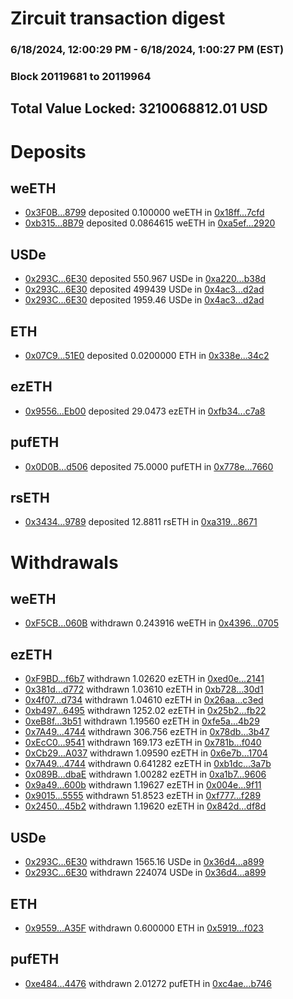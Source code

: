 # Zircuit transaction digest
### 6/18/2024, 12:00:29 PM - 6/18/2024, 1:00:27 PM (EST)
### Block 20119681 to 20119964

## Total Value Locked: 3210068812.01 USD

# Deposits
## weETH
- [0x3F0B...8799](https://etherscan.io/address/0x3F0B76788cEbAba6C2A21556b08795aE7b218799) deposited 0.100000 weETH in [0x18ff...7cfd](https://etherscan.io/tx/0x3F0B76788cEbAba6C2A21556b08795aE7b218799)
- [0xb315...8B79](https://etherscan.io/address/0xb315b8C4a0B3Ad0B0c7B367E36a4145a70908B79) deposited 0.0864615 weETH in [0xa5ef...2920](https://etherscan.io/tx/0xb315b8C4a0B3Ad0B0c7B367E36a4145a70908B79)
## USDe
- [0x293C...6E30](https://etherscan.io/address/0x293C6937D8D82e05B01335F7B33FBA0c8e256E30) deposited 550.967 USDe in [0xa220...b38d](https://etherscan.io/tx/0x293C6937D8D82e05B01335F7B33FBA0c8e256E30)
- [0x293C...6E30](https://etherscan.io/address/0x293C6937D8D82e05B01335F7B33FBA0c8e256E30) deposited 499439 USDe in [0x4ac3...d2ad](https://etherscan.io/tx/0x293C6937D8D82e05B01335F7B33FBA0c8e256E30)
- [0x293C...6E30](https://etherscan.io/address/0x293C6937D8D82e05B01335F7B33FBA0c8e256E30) deposited 1959.46 USDe in [0x4ac3...d2ad](https://etherscan.io/tx/0x293C6937D8D82e05B01335F7B33FBA0c8e256E30)
## ETH
- [0x07C9...51E0](https://etherscan.io/address/0x07C9b04fD0083445548bDc8ED88c019c0EB951E0) deposited 0.0200000 ETH in [0x338e...34c2](https://etherscan.io/tx/0x07C9b04fD0083445548bDc8ED88c019c0EB951E0)
## ezETH
- [0x9556...Eb00](https://etherscan.io/address/0x955656A8dfDa32A4BD9b855C1AEa3A0462F5Eb00) deposited 29.0473 ezETH in [0xfb34...c7a8](https://etherscan.io/tx/0x955656A8dfDa32A4BD9b855C1AEa3A0462F5Eb00)
## pufETH
- [0x0D0B...d506](https://etherscan.io/address/0x0D0B3A4fB611D11b044444Ed2154cDcd7830d506) deposited 75.0000 pufETH in [0x778e...7660](https://etherscan.io/tx/0x0D0B3A4fB611D11b044444Ed2154cDcd7830d506)
## rsETH
- [0x3434...9789](https://etherscan.io/address/0x34349c5569e7B846c3558961552D2202760A9789) deposited 12.8811 rsETH in [0xa319...8671](https://etherscan.io/tx/0x34349c5569e7B846c3558961552D2202760A9789)
# Withdrawals
## weETH
- [0xF5CB...060B](https://etherscan.io/address/0xF5CB452BB8D0a15e9b4230C55D9Cf1d75f14060B) withdrawn 0.243916 weETH in [0x4396...0705](https://etherscan.io/tx/0xF5CB452BB8D0a15e9b4230C55D9Cf1d75f14060B)
## ezETH
- [0xF9BD...f6b7](https://etherscan.io/address/0xF9BDD75d2F55d6a3745b6568D7a6Af14cDFdf6b7) withdrawn 1.02620 ezETH in [0xed0e...2141](https://etherscan.io/tx/0xF9BDD75d2F55d6a3745b6568D7a6Af14cDFdf6b7)
- [0x381d...d772](https://etherscan.io/address/0x381d944074576b4246fD3c30f5226D6F924Ad772) withdrawn 1.03610 ezETH in [0xb728...30d1](https://etherscan.io/tx/0x381d944074576b4246fD3c30f5226D6F924Ad772)
- [0x4f07...d734](https://etherscan.io/address/0x4f0757B26b077ab901396e658BB991e24B81d734) withdrawn 1.04610 ezETH in [0x26aa...c3ed](https://etherscan.io/tx/0x4f0757B26b077ab901396e658BB991e24B81d734)
- [0xb497...6495](https://etherscan.io/address/0xb497070466Dc15FA6420b4781bB0352257146495) withdrawn 1252.02 ezETH in [0x25b2...fb22](https://etherscan.io/tx/0xb497070466Dc15FA6420b4781bB0352257146495)
- [0xeB8f...3b51](https://etherscan.io/address/0xeB8f33559092109E0Ab9124CB9D19972dB7B3b51) withdrawn 1.19560 ezETH in [0xfe5a...4b29](https://etherscan.io/tx/0xeB8f33559092109E0Ab9124CB9D19972dB7B3b51)
- [0x7A49...4744](https://etherscan.io/address/0x7A493Be5c2ce014cD049Bf178a1ac0Db1B434744) withdrawn 306.756 ezETH in [0x78db...3b47](https://etherscan.io/tx/0x7A493Be5c2ce014cD049Bf178a1ac0Db1B434744)
- [0xEcC0...9541](https://etherscan.io/address/0xEcC0e46F64458ae70DCa30e298d20e3c993D9541) withdrawn 169.173 ezETH in [0x781b...f040](https://etherscan.io/tx/0xEcC0e46F64458ae70DCa30e298d20e3c993D9541)
- [0xCb29...A037](https://etherscan.io/address/0xCb290e760BBdC871200b8F38283E56F10E5AA037) withdrawn 1.09590 ezETH in [0x6e7b...1704](https://etherscan.io/tx/0xCb290e760BBdC871200b8F38283E56F10E5AA037)
- [0x7A49...4744](https://etherscan.io/address/0x7A493Be5c2ce014cD049Bf178a1ac0Db1B434744) withdrawn 0.641282 ezETH in [0xb1dc...3a7b](https://etherscan.io/tx/0x7A493Be5c2ce014cD049Bf178a1ac0Db1B434744)
- [0x089B...dbaE](https://etherscan.io/address/0x089B0f6F6A36c226665b4d624893016Ff7e4dbaE) withdrawn 1.00282 ezETH in [0xa1b7...9606](https://etherscan.io/tx/0x089B0f6F6A36c226665b4d624893016Ff7e4dbaE)
- [0x9a49...600b](https://etherscan.io/address/0x9a493858119Cd1af0c028724485cF1fF739A600b) withdrawn 1.19627 ezETH in [0x004e...9f11](https://etherscan.io/tx/0x9a493858119Cd1af0c028724485cF1fF739A600b)
- [0x9015...5555](https://etherscan.io/address/0x90153be2aC32633fC9A7Cc53cdF01D348E875555) withdrawn 51.8523 ezETH in [0xf777...f289](https://etherscan.io/tx/0x90153be2aC32633fC9A7Cc53cdF01D348E875555)
- [0x2450...45b2](https://etherscan.io/address/0x24500C80092C202b2BF34a96fb5fF795259e45b2) withdrawn 1.19620 ezETH in [0x842d...df8d](https://etherscan.io/tx/0x24500C80092C202b2BF34a96fb5fF795259e45b2)
## USDe
- [0x293C...6E30](https://etherscan.io/address/0x293C6937D8D82e05B01335F7B33FBA0c8e256E30) withdrawn 1565.16 USDe in [0x36d4...a899](https://etherscan.io/tx/0x293C6937D8D82e05B01335F7B33FBA0c8e256E30)
- [0x293C...6E30](https://etherscan.io/address/0x293C6937D8D82e05B01335F7B33FBA0c8e256E30) withdrawn 224074 USDe in [0x36d4...a899](https://etherscan.io/tx/0x293C6937D8D82e05B01335F7B33FBA0c8e256E30)
## ETH
- [0x9559...A35F](https://etherscan.io/address/0x95592fa7Cc6249e89e356582ce923AC1Bac5A35F) withdrawn 0.600000 ETH in [0x5919...f023](https://etherscan.io/tx/0x95592fa7Cc6249e89e356582ce923AC1Bac5A35F)
## pufETH
- [0xe484...4476](https://etherscan.io/address/0xe4841bD904D7093B327B8Cc45aad5e81F5194476) withdrawn 2.01272 pufETH in [0xc4ae...b746](https://etherscan.io/tx/0xe4841bD904D7093B327B8Cc45aad5e81F5194476)
